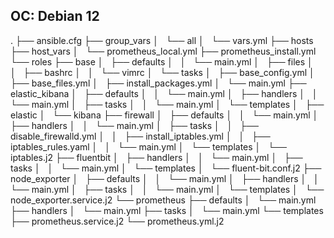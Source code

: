 OC: Debian 12
------------------------------------------------------------------
.
├── ansible.cfg
├── group_vars
│   └── all
│       └── vars.yml
├── hosts
├── host_vars
│   └── prometheus_local.yml
├── prometheus_install.yml
└── roles
    ├── base
    │   ├── defaults
    │   │   └── main.yml
    │   ├── files
    │   │   ├── bashrc
    │   │   └── vimrc
    │   └── tasks
    │       ├── base_config.yml
    │       ├── base_files.yml
    │       ├── install_packages.yml
    │       └── main.yml
    ├── elastic_kibana
    │   ├── defaults
    │   │   └── main.yml
    │   ├── handlers
    │   │   └── main.yml
    │   ├── tasks
    │   │   └── main.yml
    │   └── templates
    │       ├── elastic
    │       └── kibana
    ├── firewall
    │   ├── defaults
    │   │   └── main.yml
    │   ├── handlers
    │   │   └── main.yml
    │   ├── tasks
    │   │   ├── disable_firewalld.yml
    │   │   ├── install_iptables.yml
    │   │   ├── iptables_rules.yaml
    │   │   └── main.yml
    │   └── templates
    │       └── iptables.j2
    ├── fluentbit
    │   ├── handlers
    │   │   └── main.yml
    │   ├── tasks
    │   │   └── main.yml
    │   └── templates
    │       └── fluent-bit.conf.j2
    ├── node_exporter
    │   ├── defaults
    │   │   └── main.yml
    │   ├── handlers
    │   │   └── main.yml
    │   ├── tasks
    │   │   └── main.yml
    │   └── templates
    │       └── node_exporter.service.j2
    └── prometheus
        ├── defaults
        │   └── main.yml
        ├── handlers
        │   └── main.yml
        ├── tasks
        │   └── main.yml
        └── templates
            ├── prometheus.service.j2
            └── prometheus.yml.j2
